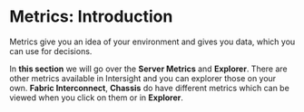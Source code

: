 # Metrics: Introduction

Metrics give you an idea of your environment and gives you data, which you can use for decisions.

In **this section** we will go over the **Server Metrics** and **Explorer**.
There are other metrics available in Intersight and you can explorer those on your own.
**Fabric Interconnect**, **Chassis** do have different metrics which can be viewed when you click on them or in **Explorer**.